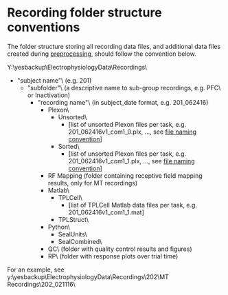 # Recording folder structure conventions

The folder structure storing all recording data files, and additional data files created during [preprocessing](https://github.com/davidsamu/seal/blob/master/doc/SOPs/Preprocessing%20SOPs.md), should follow the convention below.

Y:\yesbackup\ElectrophysiologyData\Recordings\
  - "subject name"\    (e.g. 201\)
    - "subfolder"\ (a descriptive name to sub-group recordings, e.g. PFC\ or Inactivation\)
      - "recording name"\    (in subject_date format, e.g. 201_062416\)
        - Plexon\
          - Unsorted\
            - [list of unsorted Plexon files per task, e.g. 201_062416v1_com1_0.plx, ..., see [file naming convention](https://github.com/davidsamu/seal/blob/master/doc/SOPs/Data%20file%20naming%20conventions.md)]
          - Sorted\
            - [list of unsorted Plexon files per task, e.g. 201_062416v1_com1_1.plx, ..., see [file naming convention](https://github.com/davidsamu/seal/blob/master/doc/SOPs/Data%20file%20naming%20conventions.md)]
        - RF Mapping  (folder containing receptive field mapping results, only for MT recordings)
        - Matlab\
          - TPLCell\
            - [list of TPLCell Matlab data files per task, e.g. 201_062416v1_com1_1.mat]
          - TPLStruct\
        - Python\
          - SealUnits\
          - SealCombined\
        - QC\    (folder with quality control results and figures)
        - RP\    (folder with response plots over trial time)

For an example, see y:\yesbackup\ElectrophysiologyData\Recordings\202\MT Recordings\202_021116\
